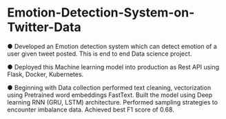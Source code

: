 # Emotion-Detection-System-on-Twitter-Data
● Developed an Emotion detection system which can detect emotion of a user given tweet posted. This is end to end Data science project. 

● Deployed this Machine learning model into production as Rest API using Flask, Docker, Kubernetes.

● Beginning with Data collection performed text cleaning, vectorization using Pretrained word embeddings FastText. Built the model using Deep learning RNN (GRU, LSTM) architecture. Performed sampling strategies to encounter imbalance data. Achieved best F1 score of 0.68.
